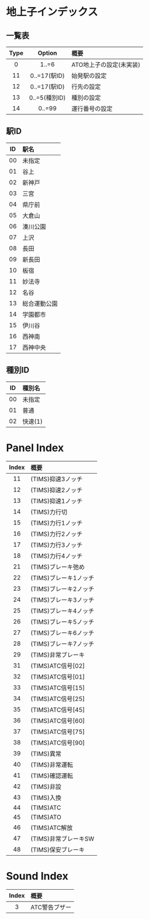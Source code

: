 # 地上子インデックス

## 一覧表

|Type|Option|概要|
|:--:|:--:|:--|
|0|1..=6|ATO地上子の設定(未実装)|
|11|0..=17(駅ID)|始発駅の設定|
|12|0..=17(駅ID)|行先の設定|
|13|0..=5(種別ID)|種別の設定|
|14|0..=99|運行番号の設定|

## 駅ID
|ID|駅名|
|:--:|:--|
|00|未指定|
|01|谷上|
|02|新神戸|
|03|三宮|
|04|県庁前|
|05|大倉山|
|06|湊川公園|
|07|上沢|
|08|長田|
|09|新長田|
|10|板宿|
|11|妙法寺|
|12|名谷|
|13|総合運動公園|
|14|学園都市|
|15|伊川谷|
|16|西神南|
|17|西神中央|

## 種別ID
|ID|種別名|
|:--:|:--|
|00|未指定|
|01|普通|
|02|快速(1)|

# Panel Index
|Index|概要|
|:--:|:--|
|11|(TIMS)抑速3ノッチ|
|12|(TIMS)抑速2ノッチ|
|13|(TIMS)抑速1ノッチ|
|14|(TIMS)力行切|
|15|(TIMS)力行1ノッチ|
|16|(TIMS)力行2ノッチ|
|17|(TIMS)力行3ノッチ|
|18|(TIMS)力行4ノッチ|
|21|(TIMS)ブレーキ弛め|
|22|(TIMS)ブレーキ1ノッチ|
|23|(TIMS)ブレーキ2ノッチ|
|24|(TIMS)ブレーキ3ノッチ|
|25|(TIMS)ブレーキ4ノッチ|
|26|(TIMS)ブレーキ5ノッチ|
|27|(TIMS)ブレーキ6ノッチ|
|28|(TIMS)ブレーキ7ノッチ|
|29|(TIMS)非常ブレーキ|
|31|(TIMS)ATC信号[02]|
|32|(TIMS)ATC信号[01]|
|33|(TIMS)ATC信号[15]|
|34|(TIMS)ATC信号[25]|
|35|(TIMS)ATC信号[45]|
|36|(TIMS)ATC信号[60]|
|37|(TIMS)ATC信号[75]|
|38|(TIMS)ATC信号[90]|
|39|(TIMS)異常|
|40|(TIMS)非常運転|
|41|(TIMS)確認運転|
|42|(TIMS)非設|
|43|(TIMS)入換|
|44|(TIMS)ATC|
|45|(TIMS)ATO|
|46|(TIMS)ATC解放|
|47|(TIMS)非常ブレーキSW|
|48|(TIMS)保安ブレーキ|

# Sound Index
|Index|概要|
|:--:|:--|
|3|ATC警告ブザー|